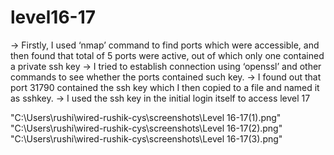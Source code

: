 # level16-17

→ Firstly, I used  ‘nmap’ command to find ports which were accessible, and then found that total of 5 ports were active, out of which only one contained a private ssh key
→ I tried to establish connection using ‘openssl’ and other commands to see whether the ports contained such key.
→ I found out that port 31790 contained the ssh key which I then copied to a file and named it as sshkey.
→ I used the ssh key in the initial login itself to access level 17

"C:\Users\rushi\wired-rushik-cys\screenshots\Level 16-17(1).png"
"C:\Users\rushi\wired-rushik-cys\screenshots\Level 16-17(2).png"
"C:\Users\rushi\wired-rushik-cys\screenshots\Level 16-17(3).png"
